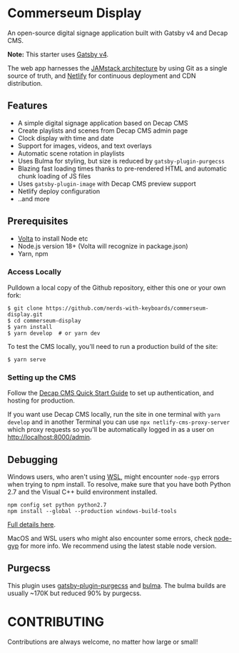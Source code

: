 # Commerseum Display

An open-source digital signage application built with Gatsby v4 and Decap CMS.

**Note:** This starter uses [Gatsby v4](https://www.gatsbyjs.com/gatsby-4/).

The web app harnesses the [JAMstack architecture](https://jamstack.org) by using Git as a single source of truth, and [Netlify](https://www.netlify.com) for continuous deployment and CDN distribution.

## Features

- A simple digital signage application based on Decap CMS
- Create playlists and scenes from Decap CMS admin page
- Clock display with time and date
- Support for images, videos, and text overlays
- Automatic scene rotation in playlists
- Uses Bulma for styling, but size is reduced by `gatsby-plugin-purgecss`
- Blazing fast loading times thanks to pre-rendered HTML and automatic chunk loading of JS files
- Uses `gatsby-plugin-image` with Decap CMS preview support
- Netlify deploy configuration
- ..and more

## Prerequisites

- [Volta](https://volta.sh) to install Node etc
- Node.js version 18+ (Volta will recognize in package.json)
- Yarn, npm

### Access Locally

Pulldown a local copy of the Github repository, either this one or your own fork:

```
$ git clone https://github.com/nerds-with-keyboards/commerseum-display.git
$ cd commerseum-display
$ yarn install
$ yarn develop  # or yarn dev
```

To test the CMS locally, you'll need to run a production build of the site:

```
$ yarn serve
```

### Setting up the CMS

Follow the [Decap CMS Quick Start Guide](https://www.netlifycms.org/docs/quick-start/#authentication) to set up authentication, and hosting for production.

If you want use Decap CMS locally, run the site in one terminal with `yarn develop` and in another
Terminal you can use `npx netlify-cms-proxy-server` which proxy requests so you'll be automatically logged
in as a user on [http://localhost:8000/admin](http://localhost:8000/admin).

## Debugging

Windows users, who aren't using [WSL](https://docs.microsoft.com/en-us/windows/wsl/about), might encounter `node-gyp` errors when trying to npm install.
To resolve, make sure that you have both Python 2.7 and the Visual C++ build environment installed.

```
npm config set python python2.7
npm install --global --production windows-build-tools
```

[Full details here](https://www.npmjs.com/package/node-gyp "NPM node-gyp page").

MacOS and WSL users who might also encounter some errors, check [node-gyp](https://github.com/nodejs/node-gyp) for more info. We recommend using the latest stable node version.

## Purgecss

This plugin uses [gatsby-plugin-purgecss](https://www.gatsbyjs.org/packages/gatsby-plugin-purgecss/) and [bulma](https://bulma.io/). The bulma builds are usually ~170K but reduced 90% by purgecss.

# CONTRIBUTING

Contributions are always welcome, no matter how large or small!
